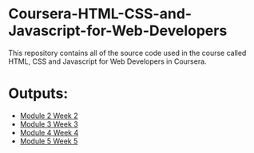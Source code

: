 # Coursera-HTML-CSS-and-Javascript-for-Web-Developers

This repository contains all of the source code used in the course called HTML, CSS and Javascript for Web Developers in Coursera.

# Outputs:
* [Module 2 Week 2](https://neerajiyer2001.github.io/Coursera-HTML-CSS-and-Javascript-for-Web-Developers/Module-2/index.html)
* [Module 3 Week 3](https://neerajiyer2001.github.io/Coursera-HTML-CSS-and-Javascript-for-Web-Developers/Module-3/index.html)
* [Module 4 Week 4](https://neerajiyer2001.github.io/Coursera-HTML-CSS-and-Javascript-for-Web-Developers/Module-4/index.html)
* [Module 5 Week 5](https://neerajiyer2001.github.io/Coursera-HTML-CSS-and-Javascript-for-Web-Developers/Module-5/)
